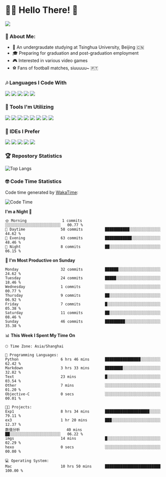 # 😶‍🌫️ Hello There! 🤩
![](Walt.jpeg)
### 🫣 About Me:

- 🏫 An undergraudate studying at Tsinghua University, Beijing 🇨🇳
- 🎓 Preparing for graduation and post-graduation employment
- 🎮 Interested in various video games
- ⚽ Fans of football matches, siuuuuu~ 🇵🇹

### 🎶 Languages I Code With

![](https://img.shields.io/badge/Python-purple?logo=python) ![](https://img.shields.io/badge/C++-blue?logo=cplusplus) ![](https://img.shields.io/badge/Typescript-darkblue?logo=typescript) ![](https://img.shields.io/badge/Javascript-orange?logo=javascript) ![](https://img.shields.io/badge/Rust-yellow?logo=rust) 

### 👀 Tools I'm Utilizing

![](https://img.shields.io/badge/Pytorch-darkred?logo=pytorch) ![](https://img.shields.io/badge/Torch_Geometric-red?logo=pyg) ![](https://img.shields.io/badge/Jupyter-yellow?logo=jupyter) ![](https://img.shields.io/badge/OpenCV-blue?logo=opencv) ![](https://img.shields.io/badge/React-darkblue?logo=react) ![](https://img.shields.io/badge/mysql-3C5280?logo=Mysql) ![](https://img.shields.io/badge/OpenAI-green?logo=openai) ![](https://img.shields.io/badge/Node.JS-darkgreen?logo=nodedotjs) 

### 🤔 IDEs I Prefer

![](https://img.shields.io/badge/Visual_Studio-darkpink?logo=visualstudio) ![](https://img.shields.io/badge/VSCode-blue?logo=visualstudiocode) ![](https://img.shields.io/badge/Ps-darkblue?logo=adobephotoshop) ![](https://img.shields.io/badge/Pr-purple?logo=adobepremierepro) ![](https://img.shields.io/badge/Office-red?logo=microsoft)

### 🏆 Repostory Statistics

![Top Langs](https://github-readme-stats.vercel.app/api/top-langs/?username=EkkoXiao&layout=compact)

### 🤓 Code Time Statistics

Code time generated by [WakaTime](https://wakatime.com/):

<!--START_SECTION:waka-->
![Code Time](http://img.shields.io/badge/Code%20Time-63%20hrs%2036%20mins-blue)

**I'm a Night 🦉** 

```text
🌞 Morning                1 commits           ░░░░░░░░░░░░░░░░░░░░░░░░░   00.77 % 
🌆 Daytime                58 commits          ███████████░░░░░░░░░░░░░░   44.62 % 
🌃 Evening                63 commits          ████████████░░░░░░░░░░░░░   48.46 % 
🌙 Night                  8 commits           ██░░░░░░░░░░░░░░░░░░░░░░░   06.15 % 
```
📅 **I'm Most Productive on Sunday** 

```text
Monday                   32 commits          ██████░░░░░░░░░░░░░░░░░░░   24.62 % 
Tuesday                  24 commits          █████░░░░░░░░░░░░░░░░░░░░   18.46 % 
Wednesday                1 commits           ░░░░░░░░░░░░░░░░░░░░░░░░░   00.77 % 
Thursday                 9 commits           ██░░░░░░░░░░░░░░░░░░░░░░░   06.92 % 
Friday                   7 commits           █░░░░░░░░░░░░░░░░░░░░░░░░   05.38 % 
Saturday                 11 commits          ██░░░░░░░░░░░░░░░░░░░░░░░   08.46 % 
Sunday                   46 commits          █████████░░░░░░░░░░░░░░░░   35.38 % 
```


📊 **This Week I Spent My Time On** 

```text
🕑︎ Time Zone: Asia/Shanghai

💬 Programming Languages: 
Python                   6 hrs 46 mins       ████████████████░░░░░░░░░   62.42 % 
Markdown                 3 hrs 33 mins       ████████░░░░░░░░░░░░░░░░░   32.82 % 
Text                     23 mins             █░░░░░░░░░░░░░░░░░░░░░░░░   03.54 % 
Other                    7 mins              ░░░░░░░░░░░░░░░░░░░░░░░░░   01.20 % 
Objective-C              0 secs              ░░░░░░░░░░░░░░░░░░░░░░░░░   00.01 % 

🐱‍💻 Projects: 
Exp1                     8 hrs 34 mins       ████████████████████░░░░░   79.11 % 
ex3                      1 hr 20 mins        ███░░░░░░░░░░░░░░░░░░░░░░   12.37 % 
数值分析                     40 mins             ██░░░░░░░░░░░░░░░░░░░░░░░   06.22 % 
imgs                     14 mins             █░░░░░░░░░░░░░░░░░░░░░░░░   02.29 % 
hexo                     0 secs              ░░░░░░░░░░░░░░░░░░░░░░░░░   00.00 % 

💻 Operating System: 
Mac                      10 hrs 50 mins      █████████████████████████   100.00 % 
```


<!--END_SECTION:waka-->
<!--
**EkkoXiao/EkkoXiao** is a ✨ _special_ ✨ repository because its `README.md` (this file) appears on your GitHub profile.

Here are some ideas to get you started:

- 🔭 I’m currently working on ...
- 🌱 I’m currently learning ...
- 👯 I’m looking to collaborate on ...
- 🤔 I’m looking for help with ...
- 💬 Ask me about ...
- 📫 How to reach me: ...
- 😄 Pronouns: ...
- ⚡ Fun fact: ...
-->
